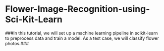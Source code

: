 # Flower-Image-Recognition-using-Sci-Kit-Learn

###In this tutorial, we will set up a machine learning pipeline in scikit-learn to preprocess data and train a model. As a test case, we will classify flower photos.###
